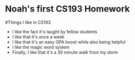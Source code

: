 # Noah's first CS193 Homework
#Things I like in CS193
-  I like the fact it's taught by fellow students
-  I like that it's once a week
-  I like that it's an easy GPA boost while also being helpful
-  I like the magic word system
-  Finally, I like that it's a 30 minute walk from my dorm

